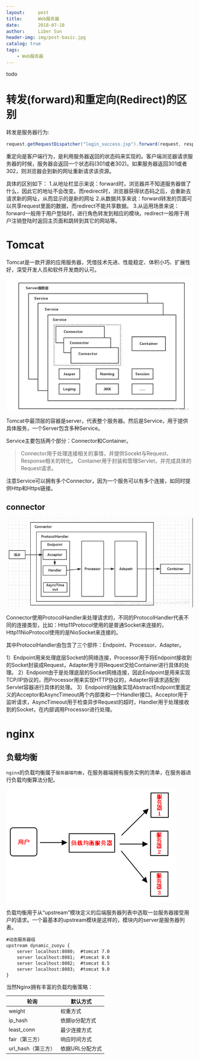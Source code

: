 ```yaml
---
layout:     post
title:      Web服务器
date:       2018-07-10
author:     Liber Sun
header-img: img/post-basic.jpg
catalog: true
tags:
    - Web服务器
---
```


todo

# 转发(forward)和重定向(Redirect)的区别

转发是服务器行为:

```java
request.getRequestDispatcher("login_success.jsp").forward(request, response);
```

重定向是客户端行为，是利用服务器返回的状态码来实现的。客户端浏览器请求服务器的时候，服务器会返回一个状态码(301或者302)。如果服务器返回301或者302，则浏览器会到新的网址重新请求该资源。

具体的区别如下：
1.从地址栏显示来说：forward时，浏览器并不知道服务器做了什么，因此它的地址不会改变。而redirect时，浏览器获得状态码之后，会重新去请求新的网址，从而显示的是新的网址
2.从数据共享来说：forward转发的页面可以共享request里面的数据，而redirect不能共享数据。
3.从运用场景来说：forward一般用于用户登陆时，进行角色转发到相应的模块。redirect一般用于用户注销登陆时返回主页面和跳转到其它的网站等。

# Tomcat

Tomcat是一款开源的应用服务器，凭借技术先进、性能稳定、体积小巧、扩展性好，深受开发人员和软件开发商的认可。

![Tomcat架构](https://raw.githubusercontent.com/sunlingzhiliber/imgstore/master/%E5%BE%AE%E4%BF%A1%E5%9B%BE%E7%89%87_20181107184142.jpg)

Tomcat中最顶层的容器是server，代表整个服务器。然后是Service，用于提供具体服务，一个Server包含多种Service。

Service主要包括两个部分：Connector和Container。

>Connector用于处理连接相关的事情，并提供Socekt与Request、Response相关的转化。
>Container用于封装和管理Servlet，并完成具体的Request请求。

注意Service可以拥有多个Connector，因为一个服务可以有多个连接，如同时提供Http和Https链接。

## connector

![Connector结构图](https://raw.githubusercontent.com/sunlingzhiliber/imgstore/master/%E5%BE%AE%E4%BF%A1%E5%9B%BE%E7%89%87_20181107185532.jpg)

Connector使用ProtocolHandler来处理请求的，不同的ProtocolHandler代表不同的连接类型，比如：Http11Protocol使用的是普通Socket来连接的，Http11NioProtocol使用的是NioSocket来连接的。

其中ProtocolHandler由包含了三个部件：Endpoint、Processor、Adapter。

1）Endpoint用来处理底层Socket的网络连接，Processor用于将Endpoint接收到的Socket封装成Request，Adapter用于将Request交给Container进行具体的处理。
2）Endpoint由于是处理底层的Socket网络连接，因此Endpoint是用来实现TCP/IP协议的，而Processor用来实现HTTP协议的，Adapter将请求适配到Servlet容器进行具体的处理。
3）Endpoint的抽象实现AbstractEndpoint里面定义的Acceptor和AsyncTimeout两个内部类和一个Handler接口。Acceptor用于监听请求，AsyncTimeout用于检查异步Request的超时，Handler用于处理接收到的Socket，在内部调用Processor进行处理。

# nginx

## 负载均衡

`nginx`的负载均衡属于`服务器端均衡`，在服务器端拥有服务实例的清单，在服务器进行负载均衡算法分配。

![服务器端负载均衡](https://raw.githubusercontent.com/sunlingzhiliber/imgstore/master/20181126102548.png)

负载均衡用于从“upstream”模块定义的后端服务器列表中选取一台服务器接受用户的请求。一个最基本的upstream模块是这样的，模块内的server是服务器列表。

```text
#动态服务器组
upstream dynamic_zuoyu {
    server localhost:8080;  #tomcat 7.0
    server localhost:8081;  #tomcat 8.0
    server localhost:8082;  #tomcat 8.5
    server localhost:8083;  #tomcat 9.0
}
```

当然Nginx拥有丰富的负载均衡策略：

| 轮询               | 默认方式        |
|--------------------|-----------------|
| weight             | 权重方式        |
| ip_hash            | 依据ip分配方式  |
| least_conn         | 最少连接方式    |
| fair（第三方）     | 响应时间方式    |
| url_hash（第三方） | 依据URL分配方式 |
